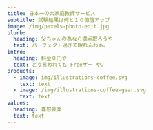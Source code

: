 ```yaml
---
title: 日本一の大家庭教師サービス
subtitle: 試験結果は何と１０億倍アップ
image: /img/pexels-photo-edit.jpg
blurb:
  heading: 父ちゃんの為なら満点取ろうや
  text: パーフェクト過ぎて眠れんわぁ。
intro:
  heading: 料金０円や
  text: どう言われても Freeザー や。
products:
  - image: img/illustrations-coffee.svg
    text: text
  - image: /img/illustrations-coffee-gear.svg
    text: text
values:
  heading: 喜怒哀楽
  text: text
---
```


